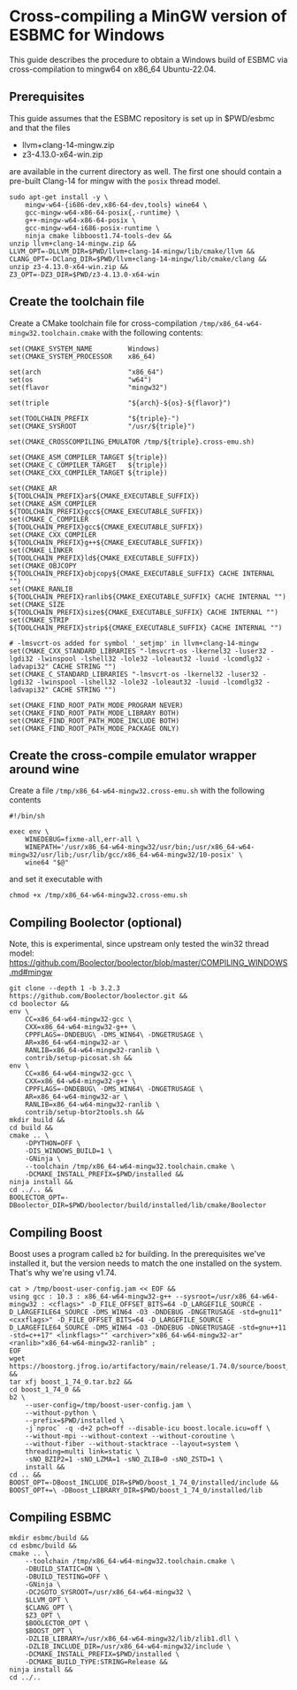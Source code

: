 # Cross-compiling a MinGW version of ESBMC for Windows

This guide describes the procedure to obtain a Windows build of ESBMC via
cross-compilation to mingw64 on x86_64 Ubuntu-22.04.

## Prerequisites

This guide assumes that the ESBMC repository is set up in $PWD/esbmc and that
the files

- llvm+clang-14-mingw.zip
- z3-4.13.0-x64-win.zip

are available in the current directory as well. The first one should contain a
pre-built Clang-14 for mingw with the `posix` thread model.

	sudo apt-get install -y \
		mingw-w64-{i686-dev,x86-64-dev,tools} wine64 \
		gcc-mingw-w64-x86-64-posix{,-runtime} \
		g++-mingw-w64-x86-64-posix \
		gcc-mingw-w64-i686-posix-runtime \
		ninja cmake libboost1.74-tools-dev &&
	unzip llvm+clang-14-mingw.zip &&
	LLVM_OPT=-DLLVM_DIR=$PWD/llvm+clang-14-mingw/lib/cmake/llvm &&
	CLANG_OPT=-DClang_DIR=$PWD/llvm+clang-14-mingw/lib/cmake/clang &&
	unzip z3-4.13.0-x64-win.zip &&
	Z3_OPT=-DZ3_DIR=$PWD/z3-4.13.0-x64-win

## Create the toolchain file

Create a CMake toolchain file for cross-compilation
`/tmp/x86_64-w64-mingw32.toolchain.cmake` with the following contents:

	set(CMAKE_SYSTEM_NAME         Windows)
	set(CMAKE_SYSTEM_PROCESSOR    x86_64)

	set(arch                      "x86_64")
	set(os                        "w64")
	set(flavor                    "mingw32")

	set(triple                    "${arch}-${os}-${flavor}")

	set(TOOLCHAIN_PREFIX          "${triple}-")
	set(CMAKE_SYSROOT             "/usr/${triple}")

	set(CMAKE_CROSSCOMPILING_EMULATOR /tmp/${triple}.cross-emu.sh)

	set(CMAKE_ASM_COMPILER_TARGET ${triple})
	set(CMAKE_C_COMPILER_TARGET   ${triple})
	set(CMAKE_CXX_COMPILER_TARGET ${triple})

	set(CMAKE_AR                  ${TOOLCHAIN_PREFIX}ar${CMAKE_EXECUTABLE_SUFFIX})
	set(CMAKE_ASM_COMPILER        ${TOOLCHAIN_PREFIX}gcc${CMAKE_EXECUTABLE_SUFFIX})
	set(CMAKE_C_COMPILER          ${TOOLCHAIN_PREFIX}gcc${CMAKE_EXECUTABLE_SUFFIX})
	set(CMAKE_CXX_COMPILER        ${TOOLCHAIN_PREFIX}g++${CMAKE_EXECUTABLE_SUFFIX})
	set(CMAKE_LINKER              ${TOOLCHAIN_PREFIX}ld${CMAKE_EXECUTABLE_SUFFIX})
	set(CMAKE_OBJCOPY             ${TOOLCHAIN_PREFIX}objcopy${CMAKE_EXECUTABLE_SUFFIX} CACHE INTERNAL "")
	set(CMAKE_RANLIB              ${TOOLCHAIN_PREFIX}ranlib${CMAKE_EXECUTABLE_SUFFIX} CACHE INTERNAL "")
	set(CMAKE_SIZE                ${TOOLCHAIN_PREFIX}size${CMAKE_EXECUTABLE_SUFFIX} CACHE INTERNAL "")
	set(CMAKE_STRIP               ${TOOLCHAIN_PREFIX}strip${CMAKE_EXECUTABLE_SUFFIX} CACHE INTERNAL "")

	# -lmsvcrt-os added for symbol '_setjmp' in llvm+clang-14-mingw
	set(CMAKE_CXX_STANDARD_LIBRARIES "-lmsvcrt-os -lkernel32 -luser32 -lgdi32 -lwinspool -lshell32 -lole32 -loleaut32 -luuid -lcomdlg32 -ladvapi32" CACHE STRING "")
	set(CMAKE_C_STANDARD_LIBRARIES "-lmsvcrt-os -lkernel32 -luser32 -lgdi32 -lwinspool -lshell32 -lole32 -loleaut32 -luuid -lcomdlg32 -ladvapi32" CACHE STRING "")

	set(CMAKE_FIND_ROOT_PATH_MODE_PROGRAM NEVER)
	set(CMAKE_FIND_ROOT_PATH_MODE_LIBRARY BOTH)
	set(CMAKE_FIND_ROOT_PATH_MODE_INCLUDE BOTH)
	set(CMAKE_FIND_ROOT_PATH_MODE_PACKAGE ONLY)

## Create the cross-compile emulator wrapper around wine

Create a file `/tmp/x86_64-w64-mingw32.cross-emu.sh` with the following
contents

	#!/bin/sh

	exec env \
		WINEDEBUG=fixme-all,err-all \
		WINEPATH='/usr/x86_64-w64-mingw32/usr/bin;/usr/x86_64-w64-mingw32/usr/lib;/usr/lib/gcc/x86_64-w64-mingw32/10-posix' \
		wine64 "$@"

and set it executable with

	chmod +x /tmp/x86_64-w64-mingw32.cross-emu.sh

## Compiling Boolector (optional)

Note, this is experimental, since upstream only tested the win32 thread model:
<https://github.com/Boolector/boolector/blob/master/COMPILING_WINDOWS.md#mingw>

	git clone --depth 1 -b 3.2.3 https://github.com/Boolector/boolector.git &&
	cd boolector &&
	env \
		CC=x86_64-w64-mingw32-gcc \
		CXX=x86_64-w64-mingw32-g++ \
		CPPFLAGS=-DNDEBUG\ -DMS_WIN64\ -DNGETRUSAGE \
		AR=x86_64-w64-mingw32-ar \
		RANLIB=x86_64-w64-mingw32-ranlib \
		contrib/setup-picosat.sh &&
	env \
		CC=x86_64-w64-mingw32-gcc \
		CXX=x86_64-w64-mingw32-g++ \
		CPPFLAGS=-DNDEBUG\ -DMS_WIN64\ -DNGETRUSAGE \
		AR=x86_64-w64-mingw32-ar \
		RANLIB=x86_64-w64-mingw32-ranlib \
		contrib/setup-btor2tools.sh &&
	mkdir build &&
	cd build &&
	cmake .. \
		-DPYTHON=OFF \
		-DIS_WINDOWS_BUILD=1 \
		-GNinja \
		--toolchain /tmp/x86_64-w64-mingw32.toolchain.cmake \
		-DCMAKE_INSTALL_PREFIX=$PWD/installed &&
	ninja install &&
	cd ../.. &&
	BOOLECTOR_OPT=-DBoolector_DIR=$PWD/boolector/build/installed/lib/cmake/Boolector

## Compiling Boost

Boost uses a program called `b2` for building. In the prerequisites we've
installed it, but the version needs to match the one installed on the system.
That's why we're using v1.74.

	cat > /tmp/boost-user-config.jam << EOF &&
	using gcc : 10.3 : x86_64-w64-mingw32-g++ --sysroot=/usr/x86_64-w64-mingw32 : <cflags>" -D_FILE_OFFSET_BITS=64 -D_LARGEFILE_SOURCE -D_LARGEFILE64_SOURCE -DMS_WIN64 -O3 -DNDEBUG -DNGETRUSAGE -std=gnu11" <cxxflags>" -D_FILE_OFFSET_BITS=64 -D_LARGEFILE_SOURCE -D_LARGEFILE64_SOURCE -DMS_WIN64 -O3 -DNDEBUG -DNGETRUSAGE -std=gnu++11 -std=c++17" <linkflags>"" <archiver>"x86_64-w64-mingw32-ar" <ranlib>"x86_64-w64-mingw32-ranlib" ;
	EOF
	wget https://boostorg.jfrog.io/artifactory/main/release/1.74.0/source/boost_1_74_0.tar.bz2 &&
	tar xfj boost_1_74_0.tar.bz2 &&
	cd boost_1_74_0 &&
	b2 \
		--user-config=/tmp/boost-user-config.jam \
		--without-python \
		--prefix=$PWD/installed \
		-j`nproc` -q -d+2 pch=off --disable-icu boost.locale.icu=off \
		--without-mpi --without-context --without-coroutine \
		--without-fiber --without-stacktrace --layout=system \
		threading=multi link=static \
		-sNO_BZIP2=1 -sNO_LZMA=1 -sNO_ZLIB=0 -sNO_ZSTD=1 \
		install &&
	cd .. &&
	BOOST_OPT=-DBoost_INCLUDE_DIR=$PWD/boost_1_74_0/installed/include &&
	BOOST_OPT+=\ -DBoost_LIBRARY_DIR=$PWD/boost_1_74_0/installed/lib

## Compiling ESBMC

	mkdir esbmc/build &&
	cd esbmc/build &&
	cmake .. \
		--toolchain /tmp/x86_64-w64-mingw32.toolchain.cmake \
		-DBUILD_STATIC=ON \
		-DBUILD_TESTING=OFF \
		-GNinja \
		-DC2GOTO_SYSROOT=/usr/x86_64-w64-mingw32 \
		$LLVM_OPT \
		$CLANG_OPT \
		$Z3_OPT \
		$BOOLECTOR_OPT \
		$BOOST_OPT \
		-DZLIB_LIBRARY=/usr/x86_64-w64-mingw32/lib/zlib1.dll \
		-DZLIB_INCLUDE_DIR=/usr/x86_64-w64-mingw32/include \
		-DCMAKE_INSTALL_PREFIX=$PWD/installed \
		-DCMAKE_BUILD_TYPE:STRING=Release &&
	ninja install &&
	cd ../..
